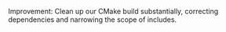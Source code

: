 Improvement: Clean up our CMake build substantially, correcting dependencies and narrowing the scope of includes.
